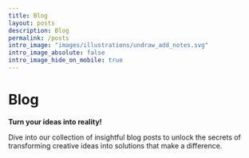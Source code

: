 ```yaml
---
title: Blog
layout: posts
description: Blog
permalink: /posts
intro_image: "images/illustrations/undraw_add_notes.svg"
intro_image_absolute: false
intro_image_hide_on_mobile: true
---
```


# Blog

**Turn your ideas into reality!**

Dive into our collection of insightful blog posts to unlock the secrets of transforming creative ideas into solutions that make a difference.
